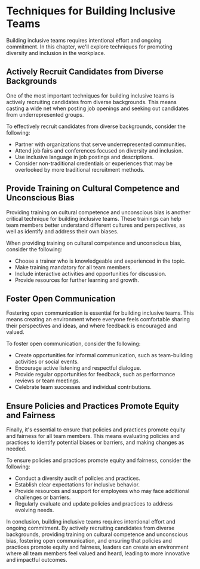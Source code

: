 # Techniques for Building Inclusive Teams

Building inclusive teams requires intentional effort and ongoing commitment. In this chapter, we'll explore techniques for promoting diversity and inclusion in the workplace.

Actively Recruit Candidates from Diverse Backgrounds
----------------------------------------------------

One of the most important techniques for building inclusive teams is actively recruiting candidates from diverse backgrounds. This means casting a wide net when posting job openings and seeking out candidates from underrepresented groups.

To effectively recruit candidates from diverse backgrounds, consider the following:

* Partner with organizations that serve underrepresented communities.
* Attend job fairs and conferences focused on diversity and inclusion.
* Use inclusive language in job postings and descriptions.
* Consider non-traditional credentials or experiences that may be overlooked by more traditional recruitment methods.

Provide Training on Cultural Competence and Unconscious Bias
------------------------------------------------------------

Providing training on cultural competence and unconscious bias is another critical technique for building inclusive teams. These trainings can help team members better understand different cultures and perspectives, as well as identify and address their own biases.

When providing training on cultural competence and unconscious bias, consider the following:

* Choose a trainer who is knowledgeable and experienced in the topic.
* Make training mandatory for all team members.
* Include interactive activities and opportunities for discussion.
* Provide resources for further learning and growth.

Foster Open Communication
-------------------------

Fostering open communication is essential for building inclusive teams. This means creating an environment where everyone feels comfortable sharing their perspectives and ideas, and where feedback is encouraged and valued.

To foster open communication, consider the following:

* Create opportunities for informal communication, such as team-building activities or social events.
* Encourage active listening and respectful dialogue.
* Provide regular opportunities for feedback, such as performance reviews or team meetings.
* Celebrate team successes and individual contributions.

Ensure Policies and Practices Promote Equity and Fairness
---------------------------------------------------------

Finally, it's essential to ensure that policies and practices promote equity and fairness for all team members. This means evaluating policies and practices to identify potential biases or barriers, and making changes as needed.

To ensure policies and practices promote equity and fairness, consider the following:

* Conduct a diversity audit of policies and practices.
* Establish clear expectations for inclusive behavior.
* Provide resources and support for employees who may face additional challenges or barriers.
* Regularly evaluate and update policies and practices to address evolving needs.

In conclusion, building inclusive teams requires intentional effort and ongoing commitment. By actively recruiting candidates from diverse backgrounds, providing training on cultural competence and unconscious bias, fostering open communication, and ensuring that policies and practices promote equity and fairness, leaders can create an environment where all team members feel valued and heard, leading to more innovative and impactful outcomes.

